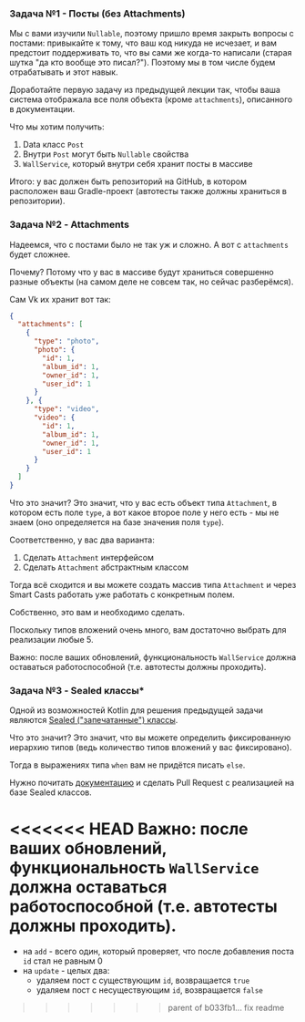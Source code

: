 ### Задача №1 - Посты (без Attachments)
Мы с вами изучили `Nullable`, поэтому пришло время закрыть вопросы с постами: привыкайте к тому, что ваш код никуда не исчезает, и вам предстоит поддерживать то, что вы сами же когда-то написали (старая шутка "да кто вообще это писал?"). Поэтому мы в том числе будем отрабатывать и этот навык.

Доработайте первую задачу из предыдущей лекции так, чтобы ваша система отображала все поля объекта (кроме `attachments`), описанного в документации.

Что мы хотим получить:
1. Data класс `Post`
2. Внутри `Post` могут быть `Nullable` свойства
3. `WallService`, который внутри себя хранит посты в массиве

Итого: у вас должен быть репозиторий на GitHub, в котором расположен ваш Gradle-проект (автотесты также должны храниться в репозитории).

### Задача №2 - Attachments
Надеемся, что с постами было не так уж и сложно. А вот с `attachments` будет сложнее.

Почему? Потому что у вас в массиве будут храниться совершенно разные объекты (на самом деле не совсем так, но сейчас разберёмся).

Сам Vk их хранит вот так:
```json
{
  "attachments": [
    {
      "type": "photo",
      "photo": {
        "id": 1,
        "album_id": 1,
        "owner_id": 1,
        "user_id": 1
      }
    }, {
      "type": "video",
      "video": {
        "id": 1,
        "album_id": 1,
        "owner_id": 1,
        "user_id": 1
      }
    }
  ]
}
```
Что это значит? Это значит, что у вас есть объект типа `Attachment`, в котором есть поле `type`, а вот какое второе поле у него есть - мы не знаем (оно определяется на базе значения поля `type`).

Соответственно, у вас два варианта:
1. Сделать `Attachment` интерфейсом
2. Сделать `Attachment` абстрактным классом

Тогда всё сходится и вы можете создать массив типа `Attachment` и через Smart Casts работать уже работать с конкретным полем.

Собственно, это вам и необходимо сделать.

Поскольку типов вложений очень много, вам достаточно выбрать для реализации любые 5.

Важно: после ваших обновлений, функциональность `WallService` должна оставаться работоспособной (т.е. автотесты должны проходить).

### Задача №3 - Sealed классы*

Одной из возможностей Kotlin для решения предыдущей задачи являются [Sealed ("запечатанные") классы](https://kotlinlang.org/docs/reference/sealed-classes.html).

Что это значит? Это значит, что вы можете определить фиксированную иерархию типов (ведь количество типов вложений у вас фиксировано).

Тогда в выражениях типа `when` вам не придётся писать `else`.

Нужно почитать [документацию](https://kotlinlang.org/docs/reference/sealed-classes.html) и сделать Pull Request с реализацией на базе Sealed классов.

<<<<<<< HEAD
Важно: после ваших обновлений, функциональность `WallService` должна оставаться работоспособной (т.е. автотесты должны проходить).
=======
- на `add` - всего один, который проверяет, что после добавления поста `id` стал не равным 0
- на `update` - целых два:
    - удаляем пост с существующим `id`, возвращается `true`
    - удаляем пост с несуществующим `id`, возвращается `false`
>>>>>>> parent of b033fb1... fix readme
